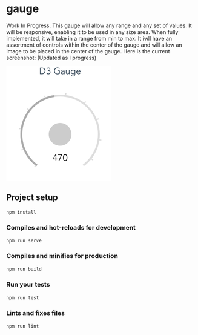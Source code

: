 # gauge

Work In Progress. This gauge will allow any range and any set of values. It will be responsive, enabling it to be used in any size area. When fully implemented, it will take in a range from min to max. It iwll have an assortment of controls within the center of the gauge and will allow an image to be placed in the center of the gauge.
Here is the current screenshot: (Updated as I progress)

![alt text](gauge.png)

## Project setup
```
npm install
```

### Compiles and hot-reloads for development
```
npm run serve
```

### Compiles and minifies for production
```
npm run build
```

### Run your tests
```
npm run test
```

### Lints and fixes files
```
npm run lint
```
